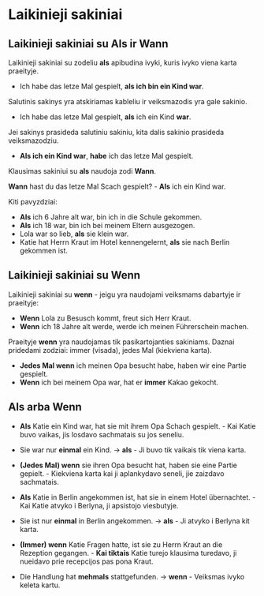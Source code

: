 # Laikinieji sakiniai

## Laikinieji sakiniai su Als ir Wann

Laikinieji sakiniai su zodeliu **als** apibudina ivyki, kuris ivyko viena karta praeityje.

- Ich habe das letze Mal gespielt, **als ich bin ein Kind war**.

Salutinis sakinys yra atskiriamas kableliu ir veiksmazodis yra gale sakinio.

- Ich habe das letze Mal gespielt, **als** ich ein Kind **war**.

Jei sakinys prasideda salutiniu sakiniu, kita dalis sakinio prasideda veiksmazodziu.

- **Als ich ein Kind war**, **habe** ich das letze Mal gespielt.

Klausimas sakiniui su **als** naudoja zodi **Wann**.

**Wann** hast du das letze Mal Scach gespielt? - **Als** ich ein Kind war.

Kiti pavyzdziai:

- **Als** ich 6 Jahre alt war, bin ich in die Schule gekommen.
- **Als** ich 18 war, bin ich bei meinem Eltern ausgezogen.
- Lola war so lieb, **als** sie klein war.
- Katie hat Herrn Kraut im Hotel kennengelernt, **als** sie nach Berlin gekommen ist.

## Laikinieji sakiniai su Wenn

Laikinieji sakiniai su **wenn** - jeigu yra naudojami veiksmams dabartyje ir praeityje:
- **Wenn** Lola zu Besusch kommt, freut sich Herr Kraut.
- **Wenn** ich 18 Jahre alt werde, werde ich meinen Führerschein machen.

Praeityje **wenn** yra naudojamas tik pasikartojanties sakiniams. Daznai pridedami zodziai: immer (visada), jedes Mal (kiekviena karta).
- **Jedes Mal wenn** ich meinen Opa besucht habe, haben wir eine Partie gespielt.
- **Wenn** ich bei meinem Opa war, hat er **immer** Kakao gekocht.

## Als arba Wenn

- **Als** Katie ein Kind war, hat sie mit ihrem Opa Schach gespielt. - Kai Katie buvo vaikas, jis losdavo sachmatais su jos seneliu.
- Sie war nur **einmal** ein Kind. -> **als** - Ji buvo tik vaikais tik viena karta.

- **(Jedes Mal) wenn** sie ihren Opa besucht hat, haben sie eine Partie gepielt. - Kiekviena karta kai ji aplankydavo seneli, jie zaizdavo sachmatais.

- **Als** Katie in Berlin angekommen ist, hat sie in einem Hotel übernachtet. - Kai Katie atvyko i Berlyna, ji apsistojo viesbutyje.
- Sie ist nur **einmal** in Berlin angekommen. -> **als** - Ji atvyko i Berlyna kit karta.

- **(Immer) wenn** Katie Fragen hatte, ist sie zu Herrn Kraut an die Rezeption gegangen. - **Kai tiktais** Katie turejo klausima turedavo, ji nueidavo prie recepcijos pas pona Kraut.
- Die Handlung hat **mehmals** stattgefunden. -> **wenn** - Veiksmas ivyko keleta kartu.

